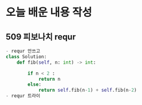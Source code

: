 # 오늘 배운 내용 작성
## 509 피보나치 requr
```python
- requr 안쓰고
class Solution:
    def fib(self, n: int) -> int:

        if n < 2 :
            return n
        else:    
            return self.fib(n-1) + self.fib(n-2)
- requr 트라이


```